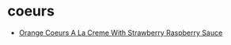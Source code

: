 # coeurs

 * [Orange Coeurs A La Creme With Strawberry Raspberry Sauce](../../index/o/orange-coeurs-a-la-creme-with-strawberry-raspberry-sauce-232327.json)
